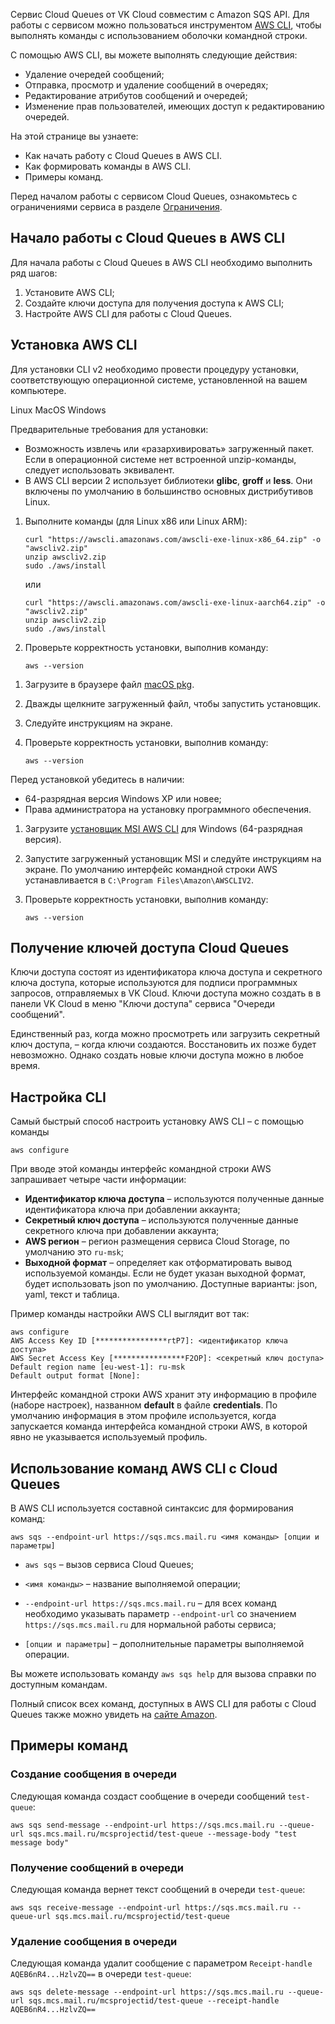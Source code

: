 Сервис Cloud Queues от VK Cloud совместим с Amazon SQS API. Для работы с сервисом можно пользоваться инструментом [AWS CLI](https://aws.amazon.com/ru/cli/), чтобы выполнять команды с использованием оболочки командной строки.

С помощью AWS CLI, вы можете выполнять следующие действия:

- Удаление очередей сообщений;
- Отправка, просмотр и удаление сообщений в очередях;
- Редактирование атрибутов сообщений и очередей;
- Изменение прав пользователей, имеющих доступ к редактированию очередей.

На этой странице вы узнаете:

- Как начать работу с Cloud Queues в AWS CLI.
- Как формировать команды в AWS CLI.
- Примеры команд.

Перед началом работы с сервисом Cloud Queues, ознакомьтесь с ограничениями сервиса в разделе [Ограничения](../../limitations/).

## Начало работы c Cloud Queues в AWS CLI

Для начала работы с Cloud Queues в AWS CLI необходимо выполнить ряд шагов:

1. Установите AWS CLI;
2. Создайте ключи доступа для получения доступа к AWS CLI;
3. Настройте AWS CLI для работы с Cloud Queues.

## Установка AWS CLI

Для установки CLI v2 необходимо провести процедуру установки, соответствующую операционной системе, установленной на вашем компьютере.

<tabs>
<tablist>
<tab>Linux</tab>
<tab>MacOS</tab>
<tab>Windows</tab>
</tablist>
<tabpanel>

Предварительные требования для установки:

- Возможность извлечь или «разархивировать» загруженный пакет. Если в операционной системе нет встроенной unzip-команды, следует использовать эквивалент.
- В AWS CLI версии 2 использует библиотеки **glibc**, **groff** и **less**. Они включены по умолчанию в большинство основных дистрибутивов Linux.

1. Выполните команды (для Linux x86 или Linux ARM):

    ```
    curl "https://awscli.amazonaws.com/awscli-exe-linux-x86_64.zip" -o "awscliv2.zip"
    unzip awscliv2.zip
    sudo ./aws/install
    ```

    или

    ```
    curl "https://awscli.amazonaws.com/awscli-exe-linux-aarch64.zip" -o "awscliv2.zip"
    unzip awscliv2.zip
    sudo ./aws/install
    ```

2. Проверьте корректность установки, выполнив команду:

    ```
    aws --version
    ```

</tabpanel>
<tabpanel>

1. Загрузите в браузере файл [macOS pkg](https://awscli.amazonaws.com/AWSCLIV2.pkg).
1. Дважды щелкните загруженный файл, чтобы запустить установщик.
1. Следуйте инструкциям на экране.
1. Проверьте корректность установки, выполнив команду:

    ```
    aws --version
    ```

</tabpanel>
<tabpanel>

Перед установкой убедитесь в наличии:

- 64-разрядная версия Windows XP или новее;
- Права администратора на установку программного обеспечения.

1. Загрузите [установщик MSI AWS CLI](https://awscli.amazonaws.com/AWSCLIV2.msi) для Windows (64-разрядная версия).
1. Запустите загруженный установщик MSI и следуйте инструкциям на экране. По умолчанию интерфейс командной строки AWS устанавливается в `C:\Program Files\Amazon\AWSCLIV2`.
1. Проверьте корректность установки, выполнив команду:

    ```
    aws --version
    ```

</tabpanel>
</tabs>

## Получение ключей доступа Cloud Queues

Ключи доступа состоят из идентификатора ключа доступа и секретного ключа доступа, которые используются для подписи программных запросов, отправляемых в VK Cloud. Ключи доступа можно создать в в панели VK Cloud в меню "Ключи доступа" сервиса "Очереди сообщений".

Единственный раз, когда можно просмотреть или загрузить секретный ключ доступа, – когда ключи создаются. Восстановить их позже будет невозможно. Однако создать новые ключи доступа можно в любое время.

## Настройка CLI

Самый быстрый способ настроить установку AWS CLI – с помощью команды

```
aws configure
```

При вводе этой команды интерфейс командной строки AWS запрашивает четыре части информации:

- **Идентификатор ключа доступа** – используются полученные данные идентификатора ключа при добавлении аккаунта;
- **Секретный ключ доступа** – используются полученные данные секретного ключа при добавлении аккаунта;
- **AWS регион** – регион размещения сервиса Cloud Storage, по умолчанию это `ru-msk`;
- **Выходной формат** – определяет как отформатировать вывод используемой команды. Если не будет указан выходной формат, будет использовать json по умолчанию. Доступные варианты: json, yaml, текст и таблица.

Пример команды настройки AWS CLI выглядит вот так:

```
aws configure
AWS Access Key ID [****************rtP7]: <идентификатор ключа доступа>
AWS Secret Access Key [****************F2OP]: <секретный ключ доступа>
Default region name [eu-west-1]: ru-msk
Default output format [None]:
```

Интерфейс командной строки AWS хранит эту информацию в профиле (наборе настроек), названном **default** в файле **credentials**. По умолчанию информация в этом профиле используется, когда запускается команда интерфейса командной строки AWS, в которой явно не указывается используемый профиль.

## Использование команд AWS CLI с Cloud Queues

В AWS CLI используется составной синтаксис для формирования команд:

```
aws sqs --endpoint-url https://sqs.mcs.mail.ru <имя команды> [опции и параметры]
```

- `aws sqs` – вызов сервиса Cloud Queues;

- `<имя команды>` – название выполняемой операции;

- `--endpoint-url https://sqs.mcs.mail.ru` – для всех команд необходимо указывать параметр `--endpoint-url` со значением `https://sqs.mcs.mail.ru` для нормальной работы сервиса;

- `[опции и параметры]` – дополнительные параметры выполняемой операции.

Вы можете использовать команду `aws sqs help` для вызова справки по доступным командам.

Полный список всех команд, доступных в AWS CLI для работы с Cloud Queues также можно увидеть на [сайте Amazon](https://awscli.amazonaws.com/v2/documentation/api/latest/reference/sqs/index.html#available-commands).

## Примеры команд

### Создание сообщения в очереди

Следующая команда создаст сообщение в очереди сообщений `test-queue`:

```
aws sqs send-message --endpoint-url https://sqs.mcs.mail.ru --queue-url sqs.mcs.mail.ru/mcsprojectid/test-queue --message-body "test message body"
```

### Получение сообщений в очереди

Следующая команда вернет текст сообщений в очереди `test-queue`:

```
aws sqs receive-message --endpoint-url https://sqs.mcs.mail.ru --queue-url sqs.mcs.mail.ru/mcsprojectid/test-queue
```

### Удаление сообщения в очереди

Следующая команда удалит сообщение c параметром `Receipt-handle AQEB6nR4...HzlvZQ==` в очереди `test-queue`:

```
aws sqs delete-message --endpoint-url https://sqs.mcs.mail.ru --queue-url sqs.mcs.mail.ru/mcsprojectid/test-queue --receipt-handle AQEB6nR4...HzlvZQ==
```
